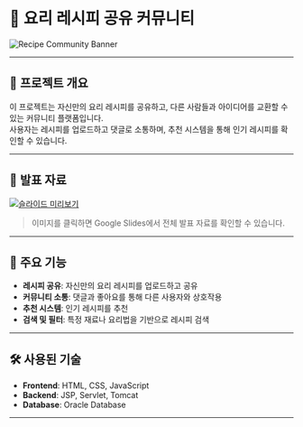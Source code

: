 # 🍳 요리 레시피 공유 커뮤니티

![Recipe Community Banner](https://via.placeholder.com/800x200.png?text=Recipe+Sharing+Community)

---

## 🌟 프로젝트 개요

이 프로젝트는 자신만의 요리 레시피를 공유하고, 다른 사람들과 아이디어를 교환할 수 있는 커뮤니티 플랫폼입니다.  
사용자는 레시피를 업로드하고 댓글로 소통하며, 추천 시스템을 통해 인기 레시피를 확인할 수 있습니다.

---

## 📄 발표 자료

[![슬라이드 미리보기](https://via.placeholder.com/800x450.png?text=Slide+Preview)](https://docs.google.com/presentation/d/1s8myBKNAAtfVQtvswPMHuELmRBydchy-/edit?usp=sharing&ouid=106464620923714521106&rtpof=true&sd=true)

> 이미지를 클릭하면 Google Slides에서 전체 발표 자료를 확인할 수 있습니다.

---

## 🎯 주요 기능

- **레시피 공유**: 자신만의 요리 레시피를 업로드하고 공유
- **커뮤니티 소통**: 댓글과 좋아요를 통해 다른 사용자와 상호작용
- **추천 시스템**: 인기 레시피를 추천
- **검색 및 필터**: 특정 재료나 요리법을 기반으로 레시피 검색

---

## 🛠️ 사용된 기술

- **Frontend**: HTML, CSS, JavaScript
- **Backend**: JSP, Servlet, Tomcat
- **Database**: Oracle Database

---
